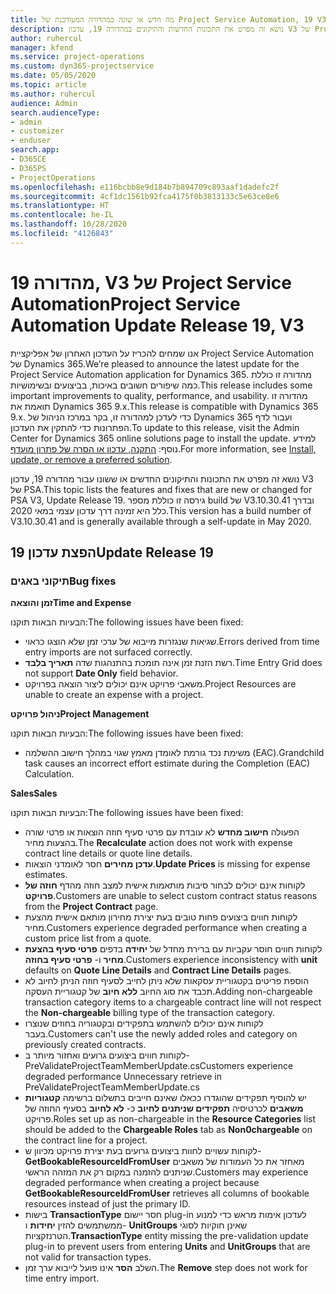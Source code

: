 ```yaml
---
title: מה חדש או שונה במהדורה המעודכנת של Project Service Automation, 19 V3
description: נושא זה מפרט את התכונות החדשות והתיקונים במהדורה 19, עדכון V3 של Project Service Automation.
author: ruhercul
manager: kfend
ms.service: project-operations
ms.custom: dyn365-projectservice
ms.date: 05/05/2020
ms.topic: article
ms.author: ruhercul
audience: Admin
search.audienceType:
- admin
- customizer
- enduser
search.app:
- D365CE
- D365PS
- ProjectOperations
ms.openlocfilehash: e116bcbb8e9d184b7b894709c893aaf1dadefc2f
ms.sourcegitcommit: 4cf1dc1561b92fca4175f0b3813133c5e63ce8e6
ms.translationtype: HT
ms.contentlocale: he-IL
ms.lasthandoff: 10/28/2020
ms.locfileid: "4126843"
---
```

# <a name="project-service-automation-update-release-19-v3"></a><span data-ttu-id="ba473-103">מהדורה 19, V3 של Project Service Automation</span><span class="sxs-lookup"><span data-stu-id="ba473-103">Project Service Automation Update Release 19, V3</span></span>

<span data-ttu-id="ba473-104">אנו שמחים להכריז על העדכון האחרון של אפליקציית Project Service Automation של Dynamics 365.</span><span class="sxs-lookup"><span data-stu-id="ba473-104">We’re pleased to announce the latest update for the Project Service Automation application for Dynamics 365.</span></span> <span data-ttu-id="ba473-105">מהדורה זו כוללת כמה שיפורים חשובים באיכות, בביצועים ובשימושיות.</span><span class="sxs-lookup"><span data-stu-id="ba473-105">This release includes some important improvements to quality, performance, and usability.</span></span> <span data-ttu-id="ba473-106">מהדורה זו תואמת את Dynamics 365 9.x.</span><span class="sxs-lookup"><span data-stu-id="ba473-106">This release is compatible with Dynamics 365 9.x.</span></span> <span data-ttu-id="ba473-107">כדי לעדכן למהדורה זו, בקר במרכז הניהול של Dynamics 365 ועבור לדף הפתרונות כדי להתקין את העדכון.</span><span class="sxs-lookup"><span data-stu-id="ba473-107">To update to this release, visit the Admin Center for Dynamics 365 online solutions page to install the update.</span></span> <span data-ttu-id="ba473-108">למידע נוסף: [התקנה, עדכון או הסרה של פתרון מועדף](https://docs.microsoft.com/power-platform/admin/install-remove-preferred-solution).</span><span class="sxs-lookup"><span data-stu-id="ba473-108">For more information, see [Install, update, or remove a preferred solution](https://docs.microsoft.com/power-platform/admin/install-remove-preferred-solution).</span></span>

<span data-ttu-id="ba473-109">נושא זה מפרט את התכונות והתיקונים החדשים או ששונו עבור מהדורה 19, עדכון V3 של PSA.</span><span class="sxs-lookup"><span data-stu-id="ba473-109">This topic lists the features and fixes that are new or changed for PSA V3, Update Release 19.</span></span> <span data-ttu-id="ba473-110">גירסה זו כוללת מספר build של V3.10.30.41 ובדרך כלל היא זמינה דרך עדכון עצמי במאי 2020.</span><span class="sxs-lookup"><span data-stu-id="ba473-110">This version has a build number of V3.10.30.41 and is generally available through a self-update in May 2020.</span></span>

## <a name="update-release-19"></a><span data-ttu-id="ba473-111">הפצת עדכון 19</span><span class="sxs-lookup"><span data-stu-id="ba473-111">Update Release 19</span></span>

### <a name="bug-fixes"></a><span data-ttu-id="ba473-112">תיקוני באגים</span><span class="sxs-lookup"><span data-stu-id="ba473-112">Bug fixes</span></span>

<span data-ttu-id="ba473-113">**זמן והוצאה**</span><span class="sxs-lookup"><span data-stu-id="ba473-113">**Time and Expense**</span></span>

<span data-ttu-id="ba473-114">הבעיות הבאות תוקנו:</span><span class="sxs-lookup"><span data-stu-id="ba473-114">The following issues have been fixed:</span></span> 

- <span data-ttu-id="ba473-115">שגיאות שנגזרות מייבוא של ערכי זמן שלא הוצגו כראוי.</span><span class="sxs-lookup"><span data-stu-id="ba473-115">Errors derived from time entry imports are not surfaced correctly.</span></span>
- <span data-ttu-id="ba473-116">רשת הזנת זמן אינה תומכת בהתנהגות שדה **תאריך בלבד**.</span><span class="sxs-lookup"><span data-stu-id="ba473-116">Time Entry Grid does not support **Date Only** field behavior.</span></span>
- <span data-ttu-id="ba473-117">משאבי פרויקט אינם יכולים ליצור הוצאה בפרויקט.</span><span class="sxs-lookup"><span data-stu-id="ba473-117">Project Resources are unable to create an expense with a project.</span></span>

<span data-ttu-id="ba473-118">**ניהול פרויקט**</span><span class="sxs-lookup"><span data-stu-id="ba473-118">**Project Management**</span></span>

<span data-ttu-id="ba473-119">הבעיות הבאות תוקנו:</span><span class="sxs-lookup"><span data-stu-id="ba473-119">The following issues have been fixed:</span></span> 

-  <span data-ttu-id="ba473-120">משימת נכד גורמת לאומדן מאמץ שגוי במהלך חישוב ההשלמה (EAC).</span><span class="sxs-lookup"><span data-stu-id="ba473-120">Grandchild task causes an incorrect effort estimate during the Completion (EAC) Calculation.</span></span>

<span data-ttu-id="ba473-121">**Sales**</span><span class="sxs-lookup"><span data-stu-id="ba473-121">**Sales**</span></span>

<span data-ttu-id="ba473-122">הבעיות הבאות תוקנו:</span><span class="sxs-lookup"><span data-stu-id="ba473-122">The following issues have been fixed:</span></span> 

- <span data-ttu-id="ba473-123">הפעולה **חישוב מחדש** לא עובדת עם פרטי סעיף חוזה הוצאות או פרטי שורה בהצעות מחיר.</span><span class="sxs-lookup"><span data-stu-id="ba473-123">The **Recalculate** action does not work with expense contract line details or quote line details.</span></span>
- <span data-ttu-id="ba473-124">**עדכן מחירים** חסר לאומדני הוצאות.</span><span class="sxs-lookup"><span data-stu-id="ba473-124">**Update Prices** is missing for expense estimates.</span></span>
-  <span data-ttu-id="ba473-125">לקוחות אינם יכולים לבחור סיבות מותאמות אישית למצב חוזה מהדף **חוזה של פרויקט**.</span><span class="sxs-lookup"><span data-stu-id="ba473-125">Customers are unable to select custom contract status reasons from the **Project Contract** page.</span></span>
- <span data-ttu-id="ba473-126">לקוחות חווים ביצועים פחות טובים בעת יצירת מחירון מותאם אישית מהצעת מחיר.</span><span class="sxs-lookup"><span data-stu-id="ba473-126">Customers experience degraded performance when creating a custom price list from a quote.</span></span>
- <span data-ttu-id="ba473-127">לקוחות חווים חוסר עקביות עם ברירת מחדל של **יחידה** בדפים **פרטי סעיף בהצעת מחיר** ו- **פרטי סעיף בחוזה**.</span><span class="sxs-lookup"><span data-stu-id="ba473-127">Customers experience inconsistency with **unit** defaults on **Quote Line Details** and **Contract Line Details** pages.</span></span>
- <span data-ttu-id="ba473-128">הוספת פריטים בקטגוריית עסקאות שלא ניתן לחייב לסעיף חוזה הניתן לחיוב לא תכבד את סוג החיוב **ללא חיוב** של קטגוריית העסקה.</span><span class="sxs-lookup"><span data-stu-id="ba473-128">Adding non-chargeable transaction category items to a chargeable contract line will not respect the **Non-chargeable** billing type of the transaction category.</span></span>
- <span data-ttu-id="ba473-129">לקוחות אינם יכולים להשתמש בתפקידים ובקטגוריה בחוזים שנוצרו בעבר.</span><span class="sxs-lookup"><span data-stu-id="ba473-129">Customers can't use the newly added roles and category on previously created contracts.</span></span>
- <span data-ttu-id="ba473-130">לקוחות חווים ביצועים גרועים ואחזור מיותר ב- PreValidateProjectTeamMemberUpdate.cs</span><span class="sxs-lookup"><span data-stu-id="ba473-130">Customers experience degraded performance Unnecessary retrieve in PreValidateProjectTeamMemberUpdate.cs</span></span>
- <span data-ttu-id="ba473-131">יש להוסיף תפקידים שהוגדרו ככאלו שאינם חייבים בתשלום ברשימה **קטגוריות משאבים** לכרטיסיה **תפקידים שניתנים לחיוב** כ- **לא לחיוב** בסעיף החוזה של פרויקט.</span><span class="sxs-lookup"><span data-stu-id="ba473-131">Roles set up as non-chargeable in the **Resource Categories** list should be added to the **Chargeable Roles** tab as **Non0chargeable** on the contract line for a project.</span></span>
- <span data-ttu-id="ba473-132">לקוחות עשויים לחוות ביצועים גרועים בעת יצירת פרויקט מכיוון ש- **GetBookableResourceIdFromUser** מאחזר את כל העמודות של משאבים שניתנים להזמנה במקום רק את המזהה הראשי.</span><span class="sxs-lookup"><span data-stu-id="ba473-132">Customers may experience degraded performance when creating a project because **GetBookableResourceIdFromUser** retrieves all columns of bookable resources instead of just the primary ID.</span></span>
- <span data-ttu-id="ba473-133">בישות **TransactionType** חסר יישום plug-in לעדכון אימות מראש כדי למנוע ממשתמשים להזין **יחידות** ו- **UnitGroups** שאינן חוקיות לסוגי הטרנזקציות.</span><span class="sxs-lookup"><span data-stu-id="ba473-133">**TransactionType** entity missing the pre-validation update plug-in to prevent users from entering **Units** and **UnitGroups** that are not valid for transaction types.</span></span>
- <span data-ttu-id="ba473-134">השלב **הסר** אינו פועל לייבוא ערך זמן.</span><span class="sxs-lookup"><span data-stu-id="ba473-134">The **Remove** step does not work for time entry import.</span></span>
